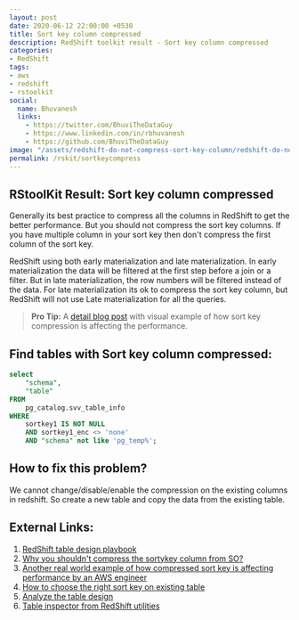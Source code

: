 ```yaml
---
layout: post
date: 2020-06-12 22:00:00 +0530
title: Sort key column compressed
description: RedShift toolkit result - Sort key column compressed
categories:
- RedShift
tags:
- aws
- redshift
- rstoolkit
social:
  name: Bhuvanesh
  links:
    - https://twitter.com/BhuviTheDataGuy
    - https://www.linkedin.com/in/rbhuvanesh
    - https://github.com/BhuviTheDataGuy
image: "/assets/redshift-do-not-compress-sort-key-column/redshift-do-not-compress-sort-key-column4.png"
permalink: /rskit/sortkeycompress
---
```


## RStoolKit Result: Sort key column compressed

Generally its best practice to compress all the columns in RedShift to get the better performance. But you should not compress the sort key columns. If you have multiple column in your sort key then don't compress the first column of the sort key.

RedShift using both early materialization and late materialization. In early materialization the data will be filtered at the first step before a join or a filter. But in late materialization, the row numbers will be filtered instead of the data. For late materialization its ok to compress the sort key column, but RedShift will not use Late materialization for all the queries. 

> **Pro Tip:** A [detail blog post](https://thedataguy.in/redshift-do-not-compress-sort-key-column/) with visual example of how sort key compression is affecting the performance.

## Find tables with Sort key column compressed:

```sql
select
	"schema",
	"table"
FROM
	pg_catalog.svv_table_info
WHERE
	sortkey1 IS NOT NULL
	AND sortkey1_enc <> 'none'
	AND "schema" not like 'pg_temp%';
```

## How to fix this problem?

We cannot change/disable/enable the compression on the existing columns in redshift. So create a new table and copy the data from the existing table. 

## External Links:

1. [RedShift table design playbook](https://aws.amazon.com/blogs/big-data/amazon-redshift-engineerings-advanced-table-design-playbook-distribution-styles-and-distribution-keys/)
2. [Why you shouldn't compress the sortykey column from SO?](https://stackoverflow.com/questions/61546930/redshift-why-you-shouldnt-compress-the-sortykey-column)
3. [Another real world example of how compressed sort key is affecting performance by an AWS engineer](https://github.com/awslabs/amazon-redshift-utils/blob/master/src/Investigations/EarlyMaterialization.md)
4.  [How to choose the right sort key on existing table](https://thedataguy.in/rskit/sortkeys)
5. [Analyze the table design](https://docs.aws.amazon.com/redshift/latest/dg/c_analyzing-table-design.html)
6. [Table inspector from RedShift utilities](https://github.com/awslabs/amazon-redshift-utils/blob/master/src/AdminScripts/table_inspector.sql)